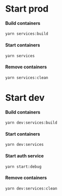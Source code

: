 # Start prod

#### Build containers
```
yarn services:build
```

#### Start containers
```
yarn services
```

#### Remove containers
```
yarn services:clean
```

# Start dev
#### Build containers
```
yarn dev:services:build
```
#### Start containers
```
yarn dev:services
```

#### Start auth service
```
yarn start:debug
```

#### Remove containers
```
yarn dev:services:clean
```

